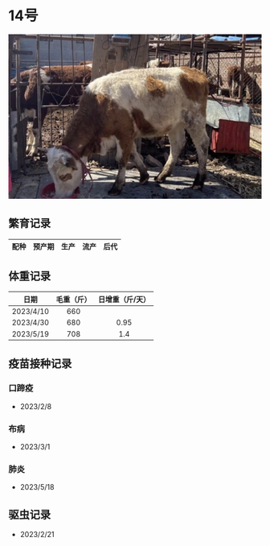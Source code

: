 # 14号

![14号](/images/simmental/third/14.jpeg)

## 繁育记录

|配种|预产期|生产|流产|后代|
|:------:|:------:|:------:  |:------:|:--------------------:|

## 体重记录

| 日期           |    毛重（斤）  |日增重（斤/天）|
| ------------- | :-----------: |:------------:|
| 2023/4/10     |      660      |     |
| 2023/4/30     |      680      |0.95 |
| 2023/5/19     |      708      |1.4  |

## 疫苗接种记录

### 口蹄疫

- 2023/2/8

### 布病

- 2023/3/1

### 肺炎

- 2023/5/18

## 驱虫记录

- 2023/2/21
